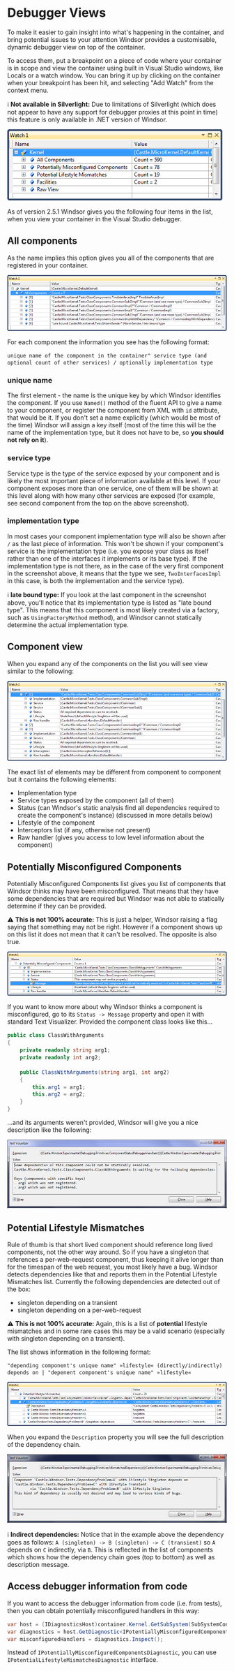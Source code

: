 # Debugger Views

To make it easier to gain insight into what's happening in the container, and bring potential issues to your attention Windsor provides a customisable, dynamic debugger view on top of the container.

To access them, put a breakpoint on a piece of code where your container is in scope and view the container using built in Visual Studio windows, like Locals or a watch window. You can bring it up by clicking on the container when your breakpoint has been hit, and selecting "Add Watch" from the context menu.

:information_source: **Not available in Silverlight:** Due to limitations of Silverlight (which does not appear to have any support for debugger proxies at this point in time) this feature is only available in .NET version of Windsor.

![](images/debugger-view-list.png)

As of version 2.5.1 Windsor gives you the following four items in the list, when you view your container in the Visual Studio debugger.

## All components

As the name implies this option gives you all of the components that are registered in your container.

![](images/debugger-view-list-all-components.png)

For each component the information you see has the following format:

```
unique name of the component in the container" service type (and optional count of other services) / optionally implementation type
```

### unique name

The first element - the name is the unique key by which Windsor identifies the component. If you use `Named()` method of the fluent API to give a name to your component, or register the component from XML with `id` attribute, that would be it. If you don't set a name explicitly (which would be most of the time) Windsor will assign a key itself (most of the time this will be the name of the implementation type, but it does not have to be, so **you should not rely on it**).

### service type

Service type is the type of the service exposed by your component and is likely the most important piece of information available at this level. If your component exposes more than one service, one of them will be shown at this level along with how many other services are exposed (for example, see second component from the top on the above screenshot).

### implementation type

In most cases your component implementation type will also be shown after `/` as the last piece of information. This won't be shown if your component's service is the implementation type (i.e. you expose your class as itself rather than one of the interfaces it implements or its base type). If the implementation type is not there, as in the case of the very first component in the screenshot above, it means that the type we see, `TwoInterfacesImpl` in this case, is both the implementation and the service type).

:information_source: **late bound type:** If you look at the last component in the screenshot above, you'll notice that its implementation type is listed as "late bound type". This means that this component is most likely created via a factory, such as `UsingFactoryMethod` method), and Windsor cannot statically determine the actual implementation type.

## Component view

When you expand any of the components on the list you will see view similar to the following:

![](images/debugger-view-component.png)

The exact list of elements may be different from component to component but it contains the following elements:

* Implementation type
* Service types exposed by the component (all of them)
* Status (can Windsor's static analysis find all dependencies required to create the component's instance) (discussed in more details below)
* Lifestyle of the component
* Interceptors list (if any, otherwise not present)
* Raw handler (gives you access to low level information about the component)

## Potentially Misconfigured Components

Potentially Misconfigured Components list gives you list of components that Windsor thinks may have been misconfigured. That means that they have some dependencies that are required but Windsor was not able to statically determine if they can be provided.

:warning: **This is not 100% accurate:** This is just a helper, Windsor raising a flag saying that something may not be right. However if a component shows up on this list it does not mean that it can't be resolved. The opposite is also true.

![](images/debugger-view-potentially-misconfigured-components-list.png)

If you want to know more about why Windsor thinks a component is misconfigured, go to its `Status -> Message` property and open it with standard Text Visualizer. Provided the component class looks like this...

```csharp
public class ClassWithArguments
{
    private readonly string arg1;
    private readonly int arg2;

    public ClassWithArguments(string arg1, int arg2)
    {
        this.arg1 = arg1;
        this.arg2 = arg2;
    }
}
```

...and its arguments weren't provided, Windsor will give you a nice description like the following:

![](images/debugger-view-potentially-misconfigured-components-status.png)

## Potential Lifestyle Mismatches

Rule of thumb is that short lived component should reference long lived components, not the other way around. So if you have a singleton that references a per-web-request component, thus keeping it alive longer than for the timespan of the web request, you most likely have a bug. Windsor detects dependencies like that and reports them in the Potential Lifestyle Mismatches list. Currently the following dependencies are detected out of the box:

* singleton depending on a transient
* singleton depending on a per-web-request

:warning: **This is not 100% accurate:** Again, this is a list of **potential** lifestyle mismatches and in some rare cases this may be a valid scenario (especially with singleton depending on a transient).

The list shows information in the following format:

```
"depending component's unique name" »lifestyle« (directly/indirectly) depends on | "depenent component's unique name" »lifestyle«
```

![](images/debugger-view-potential-lifestyle-mismatches-list.png)

When you expand the `Description` property you will see the full description of the dependency chain.

![](images/debugger-view-potential-lifestyle-mismatches-description.png)

:information_source: **Indirect dependencies:** Notice that in the example above the dependency goes as follows: `A (singleton) -> B (singleton) -> C (transient)` so `A` depends on `C` indirectly, via `B`. This is reflected in the list of components which shows how the dependency chain goes (top to bottom) as well as description message.

## Access debugger information from code

If you want to access the debugger information from code (i.e. from tests), then you can obtain potentially misconfigured handlers in this way:

```csharp
var host = (IDiagnosticsHost)container.Kernel.GetSubSystem(SubSystemConstants.DiagnosticsKey);
var diagnostics = host.GetDiagnostic<IPotentiallyMisconfiguredComponentsDiagnostic>();
var misconfiguredHandlers = diagnostics.Inspect();
```

Instead of `IPotentiallyMisconfiguredComponentsDiagnostic`, you can use `IPotentialLifestyleMismatchesDiagnostic` interface.